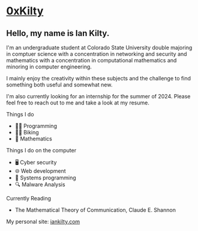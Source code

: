 # [0xKilty](https://iankilty.com/)
## Hello, my name is Ian Kilty. 

I'm an undergraduate student at Colorado State University double majoring in comptuer science with a concentration in networking and security and mathematics with a concentration in computational mathematics and minoring in computer engineering.

I mainly enjoy the creativity within these subjects and the challenge to find something both useful and somewhat new.

I'm also currently looking for an internship for the summer of 2024. Please feel free to reach out to me and take a look at my resume.

Things I do
- 👨‍💻 Programming
- 🚴‍♂️ Biking
- 🔢 Mathematics

Things I do on the computer
- 🖥️ Cyber security
- 🌐 Web development
- 💾 Systems programming
- 🔍 Malware Analysis

Currently Reading
- The Mathematical Theory of Communication, Claude E. Shannon

My personal site: [iankilty.com](https://iankilty.com)
